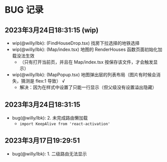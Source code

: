 # BUG 记录







## 2023年3月24日18:31:15 (wip)
  - wip(@willy/lbk): (FindHouseDrop.tsx) 找房下拉选择的地铁选择
  - wip(@willy/lbk): (Map/index.tsx) 地图的 RenderHouses 函数页面初始化加载没法生效
      - （只有打开当前页，并且在 Map/index.tsx 按保存该文件，才会触发显示）
  - wip(@willy/lbk): (MapPopup.tsx) 地图弹出层的列表布局（图片有时候会消失，猜测是 flex:1 导致） √
      - 解决：因为在样式中设置了只能一行显示（但父级没有设置溢出隐藏）

## 2023年3月24日18:31:15
  - bug(@willy/lbk): 2. 未完成路由懒加载
      - `import KeepAlive from 'react-activation'`

## 2023年3月17日19:29:51
  - bug(@willy/lbk): 1. 二级路由无法显示